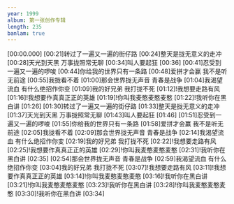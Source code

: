 ```yaml
---
year: 1999
album: 第一张创作专辑
length: 235
banlam: true
---
```

[00:00.000]
[00:21]转过了一遍又一遍的街仔路
[00:24]整天是拢无意义的走冲
[00:28]天光到天黑 万事拢照常无聊
[00:34]叫人要起狂
[00:36]
[00:41]忍受到一遍又一遍的啰唆
[00:44]你给我的世界只有一条路
[00:48]爱拼才会赢 我不是听无前途
[00:55]我拢看不着
[01:00]那会世界拢无声音 青春是战争
[01:04]我渴望流血 有什么绝招作你变
[01:09]我的好兄弟 我打拢不死
[01:12]!我想要走路有风
[01:16]!我想要作真真正正的英雄
[01:19]!你叫我麦憨麦憨麦憨
[01:22]!我听你在黑白讲
[01:26]
[01:30]转过了一遍又一遍的街仔路
[01:33]整天是拢无意义的走冲
[01:37]天光到天黑 万事拢照常无聊
[01:43]叫人要起狂
[01:46]
[01:51]忍受到一遍又一遍的啰唆
[01:55]你给我的世界只有一条路
[01:58]爱拼才会赢 我不是听无前途
[02:05]我拢看不着
[02:09]那会世界拢无声音 青春是战争
[02:14]我渴望流血 有什么绝招作你变
[02:19]我的好兄弟 我打拢不死
[02:22]!我想要走路有风
[02:25]!我想要作真真正正的英雄
[02:29]!你叫我麦憨麦憨麦憨
[02:31]!我听你在黑白讲
[02:35]
[02:54]那会世界拢无声音 青春是战争
[02:59]我渴望流血 有什么绝招作你变
[03:04]我的好兄弟 我打拢不死
[03:07]!我想要走路有风
[03:11]!我想要作真真正正的英雄
[03:14]!你叫我麦憨麦憨麦憨
[03:16]!我听你在黑白讲
[03:21]!你叫我麦憨麦憨麦憨
[03:23]!我听你在黑白讲
[03:28]!你叫我麦憨麦憨麦憨
[03:30]!我听你在黑白讲
[03:34]